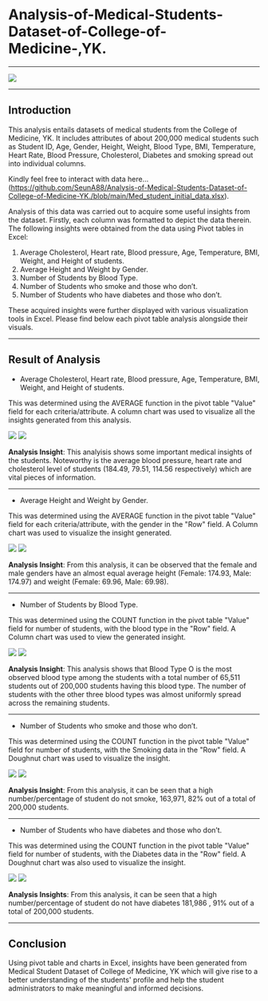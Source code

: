# Analysis-of-Medical-Students-Dataset-of-College-of-Medicine-,YK.
---
![](Med_student_.jpg)

---
## Introduction
This analysis entails datasets of medical students from the College of Medicine, YK. It includes attributes of about 200,000 medical students such as Student ID, Age, Gender, Height, Weight, Blood Type, BMI, Temperature, Heart Rate, Blood Pressure, Cholesterol, Diabetes and smoking spread out into individual columns. 

Kindly feel free to interact with data here...(https://github.com/SeunA88/Analysis-of-Medical-Students-Dataset-of-College-of-Medicine-YK./blob/main/Med_student_initial_data.xlsx).

Analysis of this data was carried out to acquire some useful insights from the dataset. Firstly, each column was formatted to depict the data therein. The following insights were obtained from the data using Pivot tables in Excel:

1. 	Average Cholesterol, Heart rate, Blood pressure, Age, Temperature, BMI, Weight, and Height of students.
2.	Average Height and Weight by Gender.
3.  Number of Students by Blood Type.
4.  Number of Students who smoke and those who don’t.
5.  Number of Students who have diabetes and those who don’t.

These acquired insights were further displayed with various visualization tools in Excel. Please find below each pivot table analysis alongside their visuals.

---

## Result of Analysis
-	Average Cholesterol, Heart rate, Blood pressure, Age, Temperature, BMI, Weight, and Height of students.

This was determined using the AVERAGE function in the pivot table "Value" field for each criteria/attribute. A column chart was used to visualize all the insights generated from this analysis.

 ![](All_averages_.png) ![](All_Averages.png)
 
**Analysis Insight**: This analyisis shows some important medical insights of the students. Noteworthy is the average blood pressure, heart rate and cholesterol level of students (184.49, 79.51, 114.56 respectively)  which are vital pieces of information. 

--- 

-	Average Height and Weight by Gender.

This was determined using the AVERAGE function in the pivot table "Value" field for each criteria/attribute, with the gender in the "Row" field. A Column chart was used to visualize the insight generated.

![](Gender.png) ![](Gender_.png)
                 
**Analysis Insight**: From this analysis, it can be observed that the female and male genders have an almost equal average height (Female: 174.93, Male: 174.97) and weight (Female: 69.96, Male: 69.98).

----

-	Number of Students by Blood Type.

This was determined using the COUNT function in the pivot table "Value" field for number of students, with the blood type in the "Row" field. A Column chart was used to view the generated insight.

![](Blood_types.png) ![](Blood_type.png)

**Analysis Insight**: This analysis shows that Blood Type O is the most observed blood type among the students with a total number of 65,511 students out of 200,000 students having this blood type. The number of students with the other three blood types was almost uniformly spread across the remaining students.

---

-	Number of Students who smoke and those who don’t.

This was determined using the COUNT function in the pivot table "Value" field for number of students, with the Smoking data in the "Row" field. A Doughnut chart was used to visualize the insight.

![](Smoking_.png) ![](Smoking.png)

**Analysis Insight**: From this analysis, it can be seen that a high number/percentage of student do not smoke, 163,971, 82% out of a total of 200,000 students.

---

-	Number of Students who have diabetes and those who don’t.


This was determined using the COUNT function in the pivot table "Value" field for number of students, with the Diabetes data in the "Row" field. A Doughnut chart was also used to visualize the insight.

![](Diabetes_.png) ![](Diabetes.png)

**Analysis Insights**: From this analysis, it can be seen that a high number/percentage of student do not have diabetes 181,986 , 91% out of a total of 200,000 students.

---

## Conclusion
Using pivot table and charts in Excel, insights have been generated from Medical Student Dataset of College of Medicine, YK which will give rise to a better understanding of the students' profile and help the student administrators to make meaningful and informed decisions.

